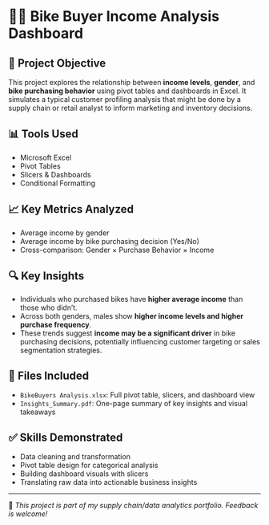 # 🚴‍♀️ Bike Buyer Income Analysis Dashboard

## 📌 Project Objective
This project explores the relationship between **income levels**, **gender**, and **bike purchasing behavior** using pivot tables and dashboards in Excel. It simulates a typical customer profiling analysis that might be done by a supply chain or retail analyst to inform marketing and inventory decisions.

## 📊 Tools Used
- Microsoft Excel
- Pivot Tables
- Slicers & Dashboards
- Conditional Formatting

## 📈 Key Metrics Analyzed
- Average income by gender
- Average income by bike purchasing decision (Yes/No)
- Cross-comparison: Gender × Purchase Behavior × Income

## 🔍 Key Insights
- Individuals who purchased bikes have **higher average income** than those who didn’t.
- Across both genders, males show **higher income levels and higher purchase frequency**.
- These trends suggest **income may be a significant driver** in bike purchasing decisions, potentially influencing customer targeting or sales segmentation strategies.

## 🧩 Files Included
- `BikeBuyers Analysis.xlsx`: Full pivot table, slicers, and dashboard view
- `Insights_Summary.pdf`: One-page summary of key insights and visual takeaways

## ✅ Skills Demonstrated
- Data cleaning and transformation
- Pivot table design for categorical analysis
- Building dashboard visuals with slicers
- Translating raw data into actionable business insights

---

📌 *This project is part of my supply chain/data analytics portfolio. Feedback is welcome!*
